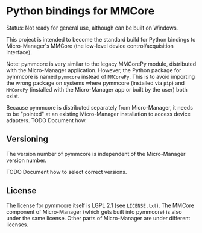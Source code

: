 Python bindings for MMCore
==========================

Status: Not ready for general use, although can be built on Windows.

This project is intended to become the standard build for Python bindings to
Micro-Manager's MMCore (the low-level device control/acquisition interface).

Note: pymmcore is very similar to the legacy MMCorePy module, distributed with
the Micro-Manager application. However, the Python package for pymmcore is
named `pymmcore` instead of `MMCorePy`. This is to avoid importing the wrong
package on systems where pymmcore (installed via `pip`) and `MMCorePy`
(installed with the Micro-Manager app or built by the user) both exist.

Because pymmcore is distributed separately from Micro-Manager, it needs to be
"pointed" at an existing Micro-Manager installation to access device adapters.
TODO Document how.


Versioning
----------

The version number of pymmcore is independent of the Micro-Manager version
number.

TODO Document how to select correct versions.


License
-------

The license for pymmcore itself is LGPL 2.1 (see `LICENSE.txt`). The MMCore
component of Micro-Manager (which gets built into pymmcore) is also under the
same license. Other parts of Micro-Manager are under different licenses.
